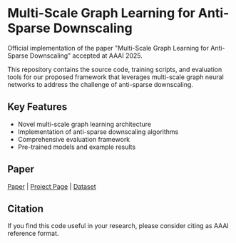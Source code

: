# Multi-Scale Graph Learning for Anti-Sparse Downscaling

Official implementation of the paper "Multi-Scale Graph Learning for Anti-Sparse Downscaling" accepted at AAAI 2025.

This repository contains the source code, training scripts, and evaluation tools for our proposed framework that leverages multi-scale graph neural networks to address the challenge of anti-sparse downscaling.

## Key Features
- Novel multi-scale graph learning architecture
- Implementation of anti-sparse downscaling algorithms  
- Comprehensive evaluation framework
- Pre-trained models and example results

## Paper
[Paper](link-to-paper) | [Project Page](link-to-project) | [Dataset](https://drive.google.com/file/d/1KS507tSReqiQ3RSxvNUCNOiH2oBduxa1/view?usp=drive_link)

## Citation
If you find this code useful in your research, please consider citing as AAAI reference format.

